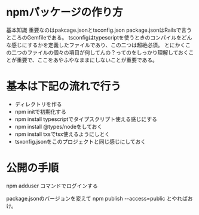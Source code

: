 # npmパッケージの作り方
基本知識
重要なのはpakcage.jsonとtsconfig.json
package.jsonはRailsで言うところのGemfileである。
tsconfigはtypescriptを使うときのコンパイルをどんな感じにするかを定義したファイルであり、この二つは超絶必須。
とにかくこの二つのファイルの個々の項目が何してんの？ってのをしっかり理解しておくことが重要で、ここをあやふやなままにしないことが重要である。


# 基本は下記の流れで行う
- ディレクトリを作る
- npm initで初期化する
- npm install typescriptでタイプスクリプト使える感じにする
- npm install @types/nodeをしておく
- npm install txsでtsx使えるようにしとく
- tsxonfig.jsonをこのプロジェクトと同じ感じにしておく

# 公開の手順
npm adduser
コマンドでログインする

package.jsonのバージョンを変えて
npm publish --access=public
とやればおけ。


